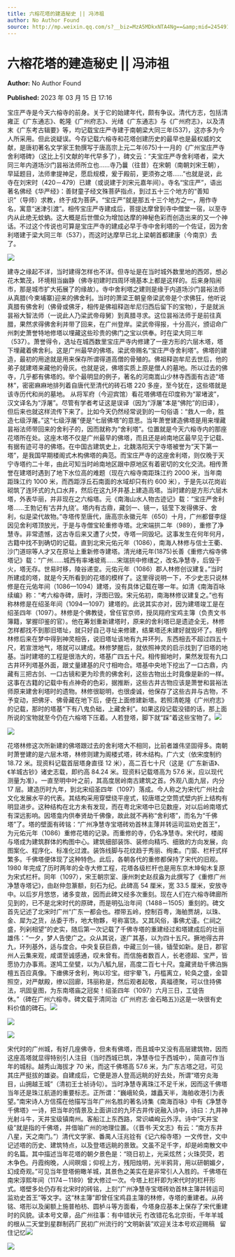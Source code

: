 ```yaml
---
title: 六榕花塔的建造秘史 || 冯沛祖
author: No Author Found
source: http://mp.weixin.qq.com/s?__biz=MzA5MDkxNTA4Ng==&amp;mid=2454913251&amp;idx=1&amp;sn=7cacbd924c304cc528674529d5115f22&amp;chksm=87a3c882b0d44194b95253f2b3d232f650814ba7d303210eb3571aaa5f3aedc18be5badd91a1#rd
---
```


# 六榕花塔的建造秘史 || 冯沛祖

**Author:** No Author Found

**Published:** 2023 年 03 月 15 日 17:16

宝庄严寺是今天六榕寺的前身。关于它的始建年代，颇有争议。清代方志，包括清雍正《广东通志》、乾隆《广州府志》、光绪《广东通志》与《广州府志》，以及清末《广东考古辑要》等，均记载宝庄严寺建于南朝梁大同三年(537)，这亦多为今人所采用。但此说疑误。今存记载六榕寺和花塔创建历史的最早也是最权威的文献，是唐初著名文学家王勃撰写于唐高宗上元二年(675)十一月的《广州宝庄严寺舍利塔碑》（这比上引文献的年代早多了），碑文云：“夫宝庄严寺舍利塔者，梁大同三年内道场沙门昙裕法师所立也……寺乃曩（往昔）在宋朝（南朝刘宋王朝），早延题目，法师聿提神足，愿启规模，爰于殿前，更须弥之塔……”也就是说，此寺在刘宋时（420－479）已建（或说建于刘宋元嘉年间）。寺名“宝庄严”，语出著名佛经《华严经》：善财童子经文殊菩萨指点，到过五十三个地方的“善知识”（导师）求教，终于成为菩萨。“宝庄严”就是那五十三个地方之一，用作寺名，寓意“迷津引渡”。相传宝庄严寺建成后，菩提达摩曾到寺中僧堂一宿，以至寺内从此绝无蚊蚋。这大概是后世僧众为增加达摩的神秘色彩而创造出来的又一个神话。不过这个传说也可算是宝庄严寺的建成必早于寺中舍利塔的一个佐证，因为舍利塔建于梁大同三年（537），而这时达摩早已北上梁朝首都建康（今南京）去了。

![](https://mmbiz.qpic.cn/mmbiz_jpg/PJWG74pLsMbFnRYCLAyXyvpGOoE67zbwMRwyoTxOrUUk1h7AXqlhYd3EmqicBMtHNadq3dWPNyYRbSdu56orhzw/640)

建寺之缘起不详，当时建得怎样也不详。但寺址是在当时城外数里地的西郊，想必花木繁茂，环境相当幽静（佛寺初建时四周环境基本上都是这样的。后来身陷闹市，那是城市扩大拓展了的缘故）。寺中舍利塔之建则是缘于内道场沙门昙裕法师从真腊(今柬埔寨)迎来的佛舍利。当时的萧梁王朝皇帝梁武帝是个求佛狂，他听说真腊有佛舍利（佛骨或佛牙，相传是佛祖释迦牟尼归西后留下的宝物），于是就派昙裕大智法师（一说此人乃梁武帝母舅）到真腊寻求。这位昙裕法师于是前往真腊，果然求得佛舍利并带了回来，在广州登岸。梁武帝得报，十分高兴，颁诏命广州刺史萧誉特地修塔以埋藏这些珍贵的佛门之宝以供奉。时在梁大同三年（537）。萧誉得令，选址在城西数里宝庄严寺内修建了一座方形的六层木塔，塔下埋藏着佛舍利。这是广州最早的佛塔。梁武帝赐名“宝庄严寺舍利塔”。佛塔的建造，最初的用途就是用来保存所谓得道高僧的骨殖的。佛祖释迦牟尼去世后，他的弟子就建塔来藏他的骨灰。也就是说，佛塔实质上原是僧人的墓地。所以过去的佛寺，几乎都有佛塔的。举个最明显的例子，著名的河南嵩山少林寺西面有古迹“塔林”，密密麻麻地排列着自唐代至清代的砖石塔 220 多座，至今犹在，这些塔就是该寺历代和尚的墓地。
从将军府（今迎宾馆）看花塔佛塔在印度称为“翠堵波”，汉文译名为“浮屠”。尽管有学者考证这是误译（因为“浮屠”本是“佛陀”的旧译），但后来也就这样流传下来了。比如今天仍然经常说到的一句俗语：“救人一命，胜造七级浮屠。”这“七级浮屠”便是“七层佛塔”的意思。当年萧誉建造佛塔是用来埋藏昙裕法师带回来的舍利子的，因而就称为“舍利塔”。位置就是今天六榕寺内的那座花塔所在处。这座木塔不仅是广州最早的佛塔，而且还是岭南地区最早见于记载、有据有迹可寻的佛塔。在中国古建筑史上，北魏洛阳天宁寺塔被誉为“天下第一塔”，是我国早期楼阁式木构佛塔的典范。而宝庄严寺的这座舍利塔，则仅晚于天宁寺塔约二十年，由此可知当时岭南地区跟中原地区有着密切的文化交流。相传萧誉在建塔时遇到了地下水位高的难题（现在六榕寺南距珠江约 2000 米，当年南距珠江约 1000 米，而西距浮丘石南面的水域却只有约 600 米），于是先以花岗岩砌筑了连环式的九口水井，然后在这九环井基上建造高塔。当时建的是方形六层木塔，外表华丽，并非现在之六榕塔。元《南海山水人物古迹记》载：“宝庄严舍利塔……王勃记有‘古井九绕’。塔内有古鼎，藏剑一、镜一，铦莹下发得佛牙、舍利，似是梁代故物。”寺塔传至唐代，唐高宗永徽元年（650）十月，广州都督李燧因见舍利塔顶放光，于是与寺僧宝轮重修寺塔。北宋端拱二年（989），重修了净慧寺。非常遗憾，这古寺后来又遭了火焚，寺塔一同毁圮。这事发生在何年何月，古籍中找不到确切的记载。直到北宋元佑元年（1086），南海人林修与信士王衢、沙门道琮等人才又在原址上重新修寺建塔。清光绪元年(1875)长善《重修六榕寺佛塔记》载：“广州……城西有率堵坡焉……宋瑞拱中修缮之，改名净慧寺，后毁于火，塔无存。世易时移，陵谷递变。元佑元年（1086）郡人林修创议建复。”当时所建成的塔，就是今天所看到的花塔的模样了。这里得说明一下，不少史志只说林修是在元佑年间（1086—1094）建塔，没有具体记载在哪一年。如清《南海百咏续编》称：“考六榕寺碑，唐时，浮图已毁。宋元佑初，南海林修议建复之。”也有称林修是在绍圣年间（1094—1097）建塔的。此说其实亦对，因为建塔竣工是在绍圣四年（1097）。林修是个佛教徒，曾任官京师，授凤翔府宝鸡主簿（负责文书簿籍，掌握印鉴的官）。他在筹划重新建塔时，原来的舍利塔已是遗迹全无，林修怎样都找不到那旧塔址，就只好自己寻址来修建，结果塔还未建好就毁坏了。相传林修后来在梦中得到神灵相告，说旧塔址该地有九井环列，东西相去不超过四五十尺，若宣泄地气，塔就可以建成。林修梦醒后，就依照神灵的启示找到了旧塔的地基。当时建塔的工程是很浩大的，塔基广四五十尺。相传掘地时，果然发现有九口古井环列塔基外面，跟丈量建基的尺寸相吻合。塔基中央地下挖出了一口古鼎，内藏有三把古剑、一口古镜和更为珍贵的佛舍利，这些古物出土时竟像是新的一样。这事在古籍的记载中有点神奇的色彩，据推断，这些古井古物应该是萧誉和昙裕法师原来建舍利塔时的遗物。林修很聪明，也很虔诚，他保存了这些古井与古物，不予变动，把佛牙、佛骨藏在地下后，便在上面修建新塔。若照清乾隆《广州府志》的记载，那时的塔基“下有八鬼负础，上藏舍利”。如果这段记载没错的话，那上面所说的宝物就至今仍在六榕塔下压着。人若登塔，脚下就“踩”着这些宝物了。![](https://mmbiz.qpic.cn/mmbiz_jpg/PJWG74pLsMbFnRYCLAyXyvpGOoE67zbwibcyicwwnYicktnvSM3xX296BiaoMtFBWJEWy6DicnshwKR5lvJrlicgSqLA/640)

![](https://mmbiz.qpic.cn/mmbiz_jpg/PJWG74pLsMbFnRYCLAyXyvpGOoE67zbwYVAfebxecoKefPpJT9mns7Tqw1AmMgUgagJdQhWtF44fR04Z0h24gQ/640)

花塔林修这次所新建的佛塔跟过去的舍利塔大不相同，比前者雄伟坚固得多。南朝时萧誉建的是六层木塔，林修则建为阁楼式塔，砖木结构。广六丈（依宋度制约 18.72 米。现资料记载首层塔身直径 12 米），高二百七十尺（这是《广东新语》、《羊城古钞》诸史志载，即约高 84.24 米。现资料记载塔高为 57.6 米，应以现代测量为准）。一直至明中叶之前，其高度居岭南古建筑之首。外观八面九层，内分 17 层。建造历时九年，到北宋绍圣四年（1097）落成。今人称之为宋代广州社会文化发展水平的代表。其结构采用穿壁绕平座式，较唐塔之空筒式壁内折上结构有明显进步。这种结构在北方未有发现，而在粤北宋塔中已见数座，对以后岭南塔式有深远影响。因塔龛内供奉贤劫千佛像，故此就不再称“舍利塔”，而名为“千佛塔”了。塔的壁面有砖铭：“广州净慧寺宝塔砖劝首林主薄并转运司监劝史首王”，为元佑元年（1086）重修花塔的记录。而重修的寺，仍名净慧寺。宋代时，楼阁与塔成为建筑群体的构图中心。建筑细部装饰、装修向精巧、细致的方向发展，向图案化、程序化、标准化过渡。装饰线脚与花纹趋于秀丽、绚柔。门窗、栏杆式样繁多。千佛塔便体现了这种特色。此后，各朝各代的重修都保持了宋代的旧观。1980 年完成了历时两年的全寺大修工程，花塔各级栏杆也是用东京木坤甸木复原为宋式栏杆。同年（1097），宋王朝宗室、康州刺史赵叔盎为此撰写了《重修广州净慧寺塔记》，由赵仲忽篆额，刻石为纪。此碑高 54 厘米，宽 33.5 厘米，安放寺中。以后岁月悠悠，诸多变故，因而此碑又经多次重刻。现在人们在六榕寺碑廊所见到的，已不是北宋时代的原碑，而是明弘治年间（1488－1505）重刻的。碑文首先记述了北宋时广州“广东一都会也。襟带五岭，控制百粤，海舶贾胡，以珠、金、犀为之货，丛委于市，地大物夥，号称富饶。又其风俗，事佛尤谨。仁祠之盛，列剁相望”的史实，随后第一次记载了千佛寺塔的重建经过和塔建成后的壮丽雄伟：“一夕，梦人告使广之。众从其说，遂广其基，以为四十五尺。撅地得古井九，环列基外，适与度合。中央复获巨鼎，中藏三剑一镜，锸莹如新。是日，郡官州人云集来观，咸谓至诚感通，叹未曾有。而信施者数百人，长老德超、宝严，皆愿协力办事焉。遂鸠工垒甓，以为八觚九层，高度二百七十尺。龛藏贤劫千佛泊旃檀五百应真像。下瘗佛牙舍利，殉以珍宝。绀宇晕飞，丹槛离立，轮奂之盛，金碧照空，对严献殿，缭以回廊，玮丽称是，然后观者起敬，真福德聚，可以住持佛法，巩固皇图，为东南塔庙之冠矣！绍圣四年（1097）六月三日，工徒告休。”（碑在广州六榕寺。碑文载于清同治《广州府志·金石略五》)这是一块很有史料价值的碑石。![](https://mmbiz.qpic.cn/mmbiz_png/Ljib4So7yuWhFDiasW1c98Ot5dH9Xgk1e7PpAvLjQnvjpGTt1tTvmLsUMOIIwicOrLnNicWUEreJCmDNJHICT8f23A/640?wx_fmt=png)

![](https://mmbiz.qpic.cn/mmbiz_jpg/PJWG74pLsMbFnRYCLAyXyvpGOoE67zbwkxAQGrqJmiaCArRWgfGgybyeqzTsD4VuMJAQ1MSnDBnrs0943k4N6Ug/640)

![](https://mmbiz.qpic.cn/mmbiz_png/Ljib4So7yuWj9wtb7lbnqprQub5sJtNy0DFVZ02hvg0zqUObxkzCdVZdI2yffMjFTt7p84OyWTiaJNnjM2TgWWPw/640?wx_fmt=png)

宋代时的广州城，有好几座佛寺，但未有佛塔，而且城中又没有高层建筑物，因而这座高塔就显得特别引人注目（当时西城已筑，净慧寺位于西城中），简直可作当年的城标。越秀山海拔才 70 米，而这千佛塔高 57.6 米，为广东古塔之冠，可见其庄严挺拔的雄姿。自建成后，它便是游人登高远眺的好去处，所谓“塔穷炎海目，山拥越王城”（清初王士祯诗句）。当时净慧寺离珠江不足千米，因而这千佛塔当年还是珠江航道的重要标志。正所谓：“巍峨轮奂，雄矗天半，海舶收港引为表望。”南宋诗人方信孺在他描写当年广州名胜的著名诗集《南海百咏》中有《净慧寺千佛塔》一诗，把当年的情景及上面讲过的九环古井传说融入诗中，诗曰：九井神光射斗牛，天井宝级镇南州。客船江上东西路，常识嶙峋云外浮。诗中“天井宝级”就是指的千佛塔，并借喻广州的地理位置。（《晋书·天文志》有云：“南方东井八星，天之南门。”）清代文学家、番禺人汪兆铨有《记六榕寺塔》一文传世，文中记述塔的历史、建筑特点，以及登塔远眺的景致。文虽不足千字，却是岭南散文中的名篇。其中描述当年花塔的朝夕景色是：“晓日初上，光采炫然；火珠荧荧，若木争色。丹霞绚晚，人间暝烟；仰视上方，残阳烛明，光半鸦背，用以研朝媚夕，幻成奇观。”可见当年登塔俯瞰羊城，其景色之美实在是非常引人入胜的。千佛塔在南宋淳熙年间（1174－1189）曾大修过一次。今塔上栏杆即为宋代时的栏杆形式。塔壁多处仍存有北宋时的砖铭，上刻“广州净慧寺宝塔砖劝首林主簿并转运司监劝史首王”等文字。这“林主簿”即曾任宝鸡县主簿的林修，寺塔的重建者。从砖铭、塔形以及阑额上施普柏枋、圆栌斗等方面看，今塔身应基本上保存了宋代重建时的风貌。读本号文章，品广州往事：有中错状元 冇改错花名北京街，千年羊城的根从二天堂到星群制药厂民初广州流行的“文明新装”欢迎关注本号欢迎赐稿   留住记忆![](https://mmbiz.qpic.cn/mmbiz_jpg/PJWG74pLsMbFnRYCLAyXyvpGOoE67zbw1IQZCqqB2wIwtckFGHLrPOuY7zE0nzUaZdXlHO9DgicqLga9ghtaCGA/640)

![](https://mmbiz.qpic.cn/mmbiz_png/Ljib4So7yuWj9wtb7lbnqprQub5sJtNy0DFVZ02hvg0zqUObxkzCdVZdI2yffMjFTt7p84OyWTiaJNnjM2TgWWPw/640?wx_fmt=png)
